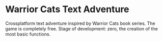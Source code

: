 # Warrior Cats Text Adventure

Crossplatform text adventure inspired by Warrior Cats book series. The game is completely free.
Stage of development: zero, the creation of the most basic functions.
